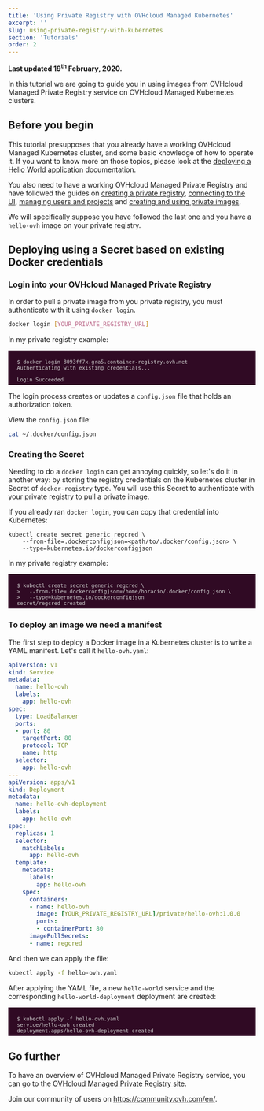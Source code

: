 ```yaml
---
title: 'Using Private Registry with OVHcloud Managed Kubernetes'
excerpt: ''
slug: using-private-registry-with-kubernetes
section: 'Tutorials'
order: 2
---
```


**Last updated 19<sup>th</sup> February, 2020.**

<style>
 pre {
     font-size: 14px;
 }
 pre.console {
   background-color: #300A24; 
   color: #ccc;
   font-family: monospace;
   padding: 5px;
   margin-bottom: 5px;
 }
 pre.console code {
   border: solid 0px transparent;
   color: #ccc;
   font-family: monospace !important;
   font-size: 0.75em;
 }
 .small {
     font-size: 0.75em;
 }
</style>


In this tutorial we are going to guide you in using images from OVHcloud Managed Private Registry service on OVHcloud Managed Kubernetes clusters.

## Before you begin

This tutorial presupposes that you already have a working OVHcloud Managed Kubernetes cluster, and some basic knowledge of how to operate it. If you want to know more on those topics, please look at the [deploying a Hello World application](../../kubernetes/deploying-hello-ovh/) documentation.

You also need to have a working OVHcloud Managed Private Registry and have followed the guides on [creating a private registry](../creating-a-private-registry/), [connecting to the UI](../connecting-to-the-ui/), [managing users and projects](../managing-users-and-projects/) and [creating and using private images](../creating-and-using-a-private-image/).

We will specifically suppose you have followed the last one and you have a `hello-ovh` image on your private registry.

## Deploying using a Secret based on existing Docker credentials

### Login into your OVHcloud Managed Private Registry

In order to pull a private image from you private registry, you must authenticate with it using `docker login`.


```bash
docker login [YOUR_PRIVATE_REGISTRY_URL]
```

In my private registry example:

<pre class="console"><code>
  $ docker login 8093ff7x.gra5.container-registry.ovh.net
  Authenticating with existing credentials...

  Login Succeeded
</code></pre>

The login process creates or updates a `config.json` file that holds an authorization token.

View the `config.json` file:

```bash
cat ~/.docker/config.json
```


### Creating the Secret

Needing to do a `docker login` can get annoying quickly, so let's do it in another way: by storing the registry credentials on the Kubernetes cluster in Secret of `docker-registry` type. You will use this Secret to authenticate with your private registry to pull a private image.

If you already ran `docker login`, you can copy that credential into Kubernetes:

```
kubectl create secret generic regcred \
    --from-file=.dockerconfigjson=<path/to/.docker/config.json> \
    --type=kubernetes.io/dockerconfigjson
```

In my private registry example:

<pre class="console"><code>
  $ kubectl create secret generic regcred \
  >   --from-file=.dockerconfigjson=/home/horacio/.docker/config.json \
  >   --type=kubernetes.io/dockerconfigjson
  secret/regcred created
</code></pre>


### To deploy an image we need a manifest

The first step to deploy a Docker image in a Kubernetes cluster is to write a YAML manifest. Let's call it `hello-ovh.yaml`:


```yml
apiVersion: v1
kind: Service
metadata:
  name: hello-ovh
  labels:
    app: hello-ovh
spec:
  type: LoadBalancer
  ports:
  - port: 80
    targetPort: 80
    protocol: TCP
    name: http
  selector:
    app: hello-ovh
---
apiVersion: apps/v1
kind: Deployment
metadata:
  name: hello-ovh-deployment
  labels:
    app: hello-ovh
spec:
  replicas: 1
  selector:
    matchLabels:
      app: hello-ovh
  template:
    metadata:
      labels:
        app: hello-ovh
    spec:
      containers:
      - name: hello-ovh
        image: [YOUR_PRIVATE_REGISTRY_URL]/private/hello-ovh:1.0.0
        ports:
        - containerPort: 80
      imagePullSecrets:
      - name: regcred
```


And then we can apply the file:

```bash
kubectl apply -f hello-ovh.yaml
```

After applying the YAML file, a new `hello-world` service and the corresponding `hello-world-deployment` deployment are created:

<pre class="console"><code>
  $ kubectl apply -f hello-ovh.yaml
  service/hello-ovh created
  deployment.apps/hello-ovh-deployment created
</code></pre>




## Go further

To have an overview of OVHcloud Managed Private Registry service, you can go to the [OVHcloud Managed Private Registry site](../).

Join our community of users on https://community.ovh.com/en/.